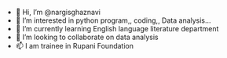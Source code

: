 - 👋 Hi, I’m @nargisghaznavi
- 👀 I’m interested in python program,, coding,, Data analysis...
- 🌱 I’m currently learning English language literature department 
- 💞️ I’m looking to collaborate on data analysis 
- 📫 I am trainee in Rupani Foundation
  
